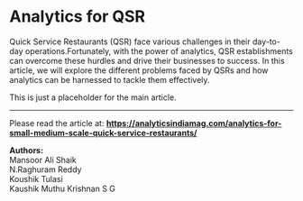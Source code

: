 # Analytics for QSR

Quick Service Restaurants (QSR) face various challenges in their day-to-day operations.Fortunately, with the power of analytics, QSR establishments can overcome these hurdles and drive their businesses to success. In this article, we will explore the different problems faced by QSRs and how analytics can be harnessed to tackle them effectively.

This is just a placeholder for the main article.
______________________________________________



Please read the article at: **https://analyticsindiamag.com/analytics-for-small-medium-scale-quick-service-restaurants/**

**Authors:**<br>
Mansoor Ali Shaik <br>
N.Raghuram Reddy <br>
Koushik Tulasi<br>
Kaushik Muthu Krishnan S G<br>
